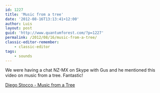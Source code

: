 ```yaml
---
id: 1227
title: 'Music from a tree'
date: '2012-08-16T13:13:41+12:00'
author: Luis
layout: post
guid: 'http://www.quantumforest.com/?p=1227'
permalink: /2012/08/16/music-from-a-tree/
classic-editor-remember:
    - classic-editor
tags:
    - sounds
---
```


We were having a chat NZ-MX on Skype with Gus and he mentioned this video on music from a tree. Fantastic!

[Diego Stocco - Music from a Tree](https://www.youtube.com/embed/fY-ZoVMwGKM)